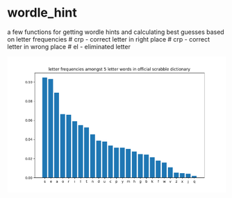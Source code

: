 # wordle_hint
a few functions for getting wordle hints and calculating best guesses based on letter frequencies
        # crp - correct letter in right place
        # crp - correct letter in wrong place
        # el - eliminated letter

![freqs](Figure_1.png)
